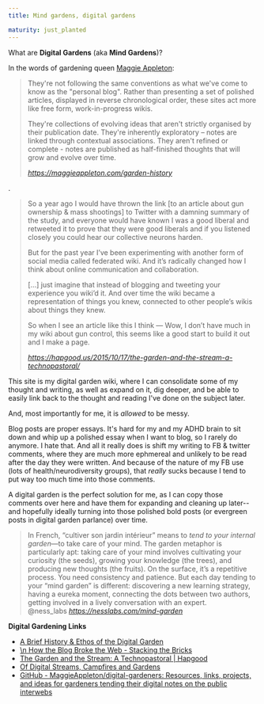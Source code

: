 ```yaml
---
title: Mind gardens, digital gardens

maturity: just_planted
---
```


What are **Digital Gardens** (aka **Mind Gardens**)?

In the words of gardening queen [Maggie Appleton](https://maggieappleton.com/):

<blockquote class="quoteback" darkmode="" data-title="A%20Brief%20History%20%26%20Ethos%20of%20the%20Digital%20Garden" data-author="" cite="https://maggieappleton.com/garden-history">
<p class="css-y4yo6t e110qc8d0">They're not following the same conventions as what we've come to know as the "personal blog". Rather than presenting a set of polished articles, displayed in reverse chronological order, these sites act more like free form, work-in-progress wikis.</p><p>They're collections of evolving ideas that aren't strictly organised by their publication date.  They're inherently exploratory – notes are linked through contextual associations.  They aren't refined or complete - notes are published as half-finished thoughts that will grow and evolve over time.</p>
 <footer> <cite><a href="https://maggieappleton.com/garden-history">https://maggieappleton.com/garden-history</a></cite></footer>
</blockquote>
 <script note="" src="https://cdn.jsdelivr.net/gh/Blogger-Peer-Review/quotebacks@1/quoteback.js"></script>

.


<blockquote class="quoteback" darkmode="" data-title="The%20Garden%20and%20the%20Stream%3A%20A%20Technopastoral" data-author="@wordpressdotcom" cite="https://hapgood.us/2015/10/17/the-garden-and-the-stream-a-technopastoral/">
<p class="c0">So a year ago I would have thrown the link [to an article about gun ownership & mass shootings] to Twitter with a damning summary of the study, and everyone would have known I was a good liberal and retweeted it to prove that they were good liberals and if you listened closely you could hear our collective neurons harden.</p>
<p class="c0">But for the past year I’ve been experimenting with another form of social media called federated wiki. And it’s radically changed how I think about online communication and collaboration. <p>
<p class="c0">[...] just imagine that instead of blogging and tweeting your experience you wiki’d it. And over time the wiki became a representation of things you knew, connected to other people’s wikis about things they knew.</p>
<p class="c0">So when I see an article like this I think — Wow, I don’t have much in my wiki about gun control, this seems like a good start to build it out and I make a page.</p>
<footer><cite> <a href="https://hapgood.us/2015/10/17/the-garden-and-the-stream-a-technopastoral/">https://hapgood.us/2015/10/17/the-garden-and-the-stream-a-technopastoral/</a></cite></footer>
</blockquote>
<script note="" src="https://cdn.jsdelivr.net/gh/Blogger-Peer-Review/quotebacks@1/quoteback.js"></script>

This site is my digital garden wiki, where I can consolidate some of my thought and writing, as well as expand on it, dig deeper, and be able to easily link back to the thought and reading I've done on the subject later. 

And, most importantly for me, it is *allowed* to be messy.

Blog posts are proper essays. It's hard for my and my ADHD brain to sit down and whip up a polished essay when I want to blog, so I rarely do anymore. I hate that. And all it really does is shift my writing to FB & twitter comments, where they are much more ephmereal and unlikely to be read after the day they were written. And because of the nature of my FB use (lots of health/neurodiversity groups), that *really* sucks because I tend to put way too much time into those comments.

A digital garden is the perfect solution for me, as I can copy those comments over here and have them for expanding and cleaning up later-- and hopefully ideally turning into those polished bold posts (or evergreen posts in digital garden parlance) over time. 




<blockquote class="quoteback" darkmode="" data-title="You%20and%20your%20mind%20garden" data-author="@ness_labs" cite="https://nesslabs.com/mind-garden">
 In French, “cultiver son jardin intérieur” means to <em>tend to your internal garden</em>—to take care of your mind. The garden metaphor is particularly apt: taking care of your mind involves cultivating your curiosity (the seeds), growing your knowledge (the trees), and producing new thoughts (the fruits). On the surface, it’s a repetitive process. You need consistency and patience. But each day tending to your “mind garden” is different: discovering a new learning strategy, having a eureka moment, connecting the dots between two authors, getting involved in a lively conversation with an expert.
<footer>@ness_labs <cite><a href="https://nesslabs.com/mind-garden">https://nesslabs.com/mind-garden</a></cite></footer>
</blockquote>
<script note="" src="https://cdn.jsdelivr.net/gh/Blogger-Peer-Review/quotebacks@1/quoteback.js"></script>



**Digital Gardening Links**


- [A Brief History & Ethos of the Digital Garden](https://maggieappleton.com/garden-history)
- [\n        How the Blog Broke the Web - Stacking the Bricks](https://stackingthebricks.com/how-blogs-broke-the-web/)
- [The Garden and the Stream: A Technopastoral | Hapgood](https://hapgood.us/2015/10/17/the-garden-and-the-stream-a-technopastoral/)
- [Of Digital Streams, Campfires and Gardens](https://tomcritchlow.com/2018/10/10/of-gardens-and-wikis/)
- [GitHub - MaggieAppleton/digital-gardeners: Resources, links, projects, and ideas for gardeners tending their digital notes on the public interwebs](https://github.com/MaggieAppleton/digital-gardeners)
